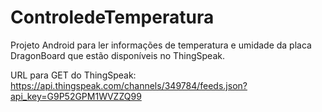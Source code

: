 # ControledeTemperatura
Projeto Android para ler informações de temperatura e umidade da placa DragonBoard que estão disponíveis no ThingSpeak.

URL para GET do ThingSpeak:
https://api.thingspeak.com/channels/349784/feeds.json?api_key=G9P52GPM1WVZZQ99
